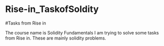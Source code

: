 # Rise-in_TaskofSoldity
#Tasks from Rise in

The course name is Solidity Fundamentals
I am trying to solve some tasks from Rise in. These are mainly solidity problems.
